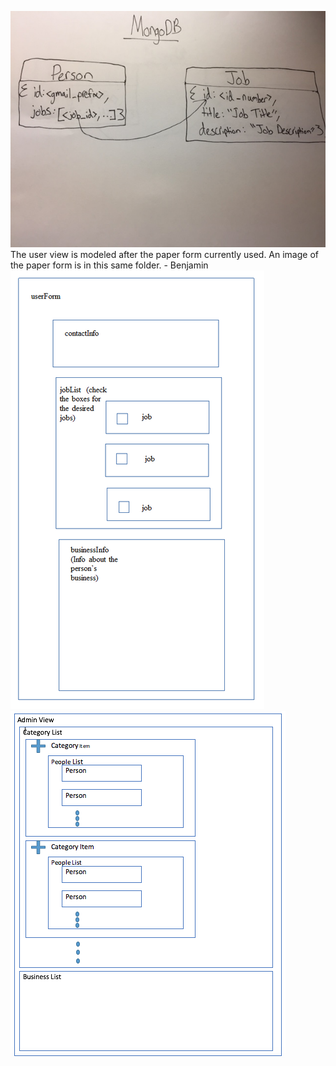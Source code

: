 ![alt tag](https://github.com/DuttonVolunteerPortal/server/blob/master/project/IMG_3498.JPG)
The user view is modeled after the paper form currently used.  An image of the paper form is in this same folder. - Benjamin
![alt tag](https://github.com/DuttonVolunteerPortal/server/blob/master/project/userViewV3.png)
![alt tag](https://github.com/DuttonVolunteerPortal/server/blob/master/project/AdminViewV1.png)
